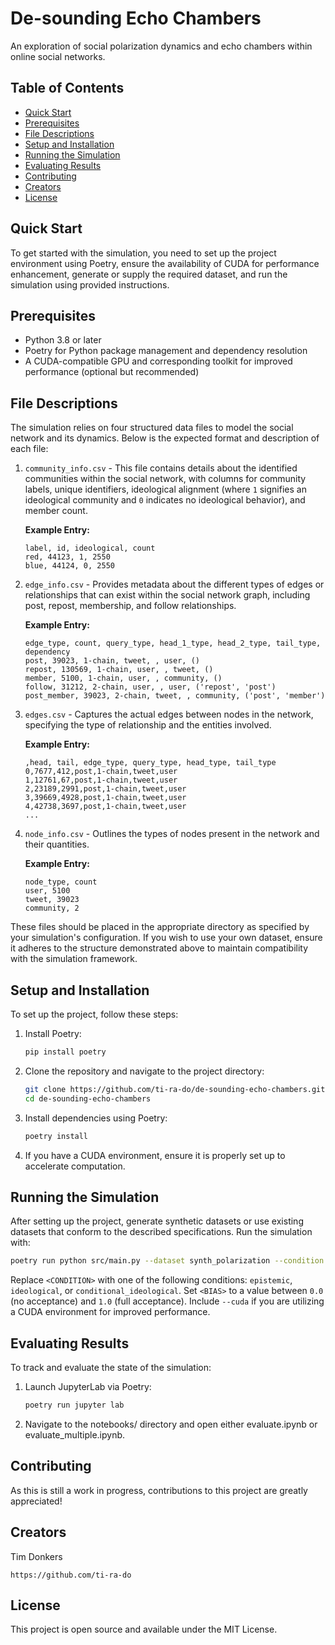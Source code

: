 # De-sounding Echo Chambers

An exploration of social polarization dynamics and echo chambers within online social networks.

## Table of Contents

- [Quick Start](#quick-start)
- [Prerequisites](#prerequisites)
- [File Descriptions](#file-descriptions)
- [Setup and Installation](#setup-and-installation)
- [Running the Simulation](#running-the-simulation)
- [Evaluating Results](#evaluating-results)
- [Contributing](#contributing)
- [Creators](#creators)
- [License](#license)

## Quick Start

To get started with the simulation, you need to set up the project environment using Poetry, ensure the availability of CUDA for performance enhancement, generate or supply the required dataset, and run the simulation using provided instructions.

## Prerequisites

- Python 3.8 or later
- Poetry for Python package management and dependency resolution
- A CUDA-compatible GPU and corresponding toolkit for improved performance (optional but recommended)

## File Descriptions

The simulation relies on four structured data files to model the social network and its dynamics. Below is the expected format and description of each file:

1. `community_info.csv` - This file contains details about the identified communities within the social network, with columns for community labels, unique identifiers, ideological alignment (where `1` signifies an ideological community and `0` indicates no ideological behavior), and member count. 

    **Example Entry:**
    ```
    label, id, ideological, count
    red, 44123, 1, 2550
    blue, 44124, 0, 2550
    ```

2. `edge_info.csv` - Provides metadata about the different types of edges or relationships that can exist within the social network graph, including post, repost, membership, and follow relationships.

    **Example Entry:**
    ```
    edge_type, count, query_type, head_1_type, head_2_type, tail_type, dependency
    post, 39023, 1-chain, tweet, , user, ()
    repost, 130569, 1-chain, user, , tweet, ()
    member, 5100, 1-chain, user, , community, ()
    follow, 31212, 2-chain, user, , user, ('repost', 'post')
    post_member, 39023, 2-chain, tweet, , community, ('post', 'member')
    ```

3. `edges.csv` - Captures the actual edges between nodes in the network, specifying the type of relationship and the entities involved.

    **Example Entry:**
    ```
    ,head, tail, edge_type, query_type, head_type, tail_type
    0,7677,412,post,1-chain,tweet,user
    1,12761,67,post,1-chain,tweet,user
    2,23189,2991,post,1-chain,tweet,user
    3,39669,4928,post,1-chain,tweet,user
    4,42738,3697,post,1-chain,tweet,user
    ...
    ```

4. `node_info.csv` - Outlines the types of nodes present in the network and their quantities.

    **Example Entry:**
    ```
    node_type, count
    user, 5100
    tweet, 39023
    community, 2
    ```

These files should be placed in the appropriate directory as specified by your simulation's configuration. If you wish to use your own dataset, ensure it adheres to the structure demonstrated above to maintain compatibility with the simulation framework.


## Setup and Installation

To set up the project, follow these steps:

1. Install Poetry:
    ```sh
    pip install poetry
    ```

2. Clone the repository and navigate to the project directory:
    ```sh
    git clone https://github.com/ti-ra-do/de-sounding-echo-chambers.git
    cd de-sounding-echo-chambers
    ```

3. Install dependencies using Poetry:
    ```sh
    poetry install
    ```

4. If you have a CUDA environment, ensure it is properly set up to accelerate computation.

## Running the Simulation

After setting up the project, generate synthetic datasets or use existing datasets that conform to the described specifications. Run the simulation with:

```sh
poetry run python src/main.py --dataset synth_polarization --condition <CONDITION> --confirmation_bias <BIAS> [--cuda]
```

Replace `<CONDITION>` with one of the following conditions: `epistemic`, `ideological`, or `conditional_ideological`. Set `<BIAS>` to a value between `0.0` (no acceptance) and `1.0` (full acceptance). Include `--cuda` if you are utilizing a CUDA environment for improved performance.

## Evaluating Results

To track and evaluate the state of the simulation:

1. Launch JupyterLab via Poetry:
   ```sh
   poetry run jupyter lab
2. Navigate to the notebooks/ directory and open either evaluate.ipynb or evaluate_multiple.ipynb.

## Contributing

As this is still a work in progress, contributions to this project are greatly appreciated!

## Creators

Tim Donkers

    https://github.com/ti-ra-do

## License

This project is open source and available under the MIT License.